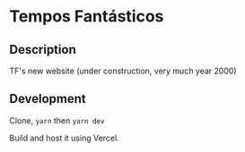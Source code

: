 # Tempos Fantásticos

## Description	

TF's new website (under construction, very much year 2000)

## Development

Clone, `yarn` then `yarn dev`

Build and host it using Vercel.